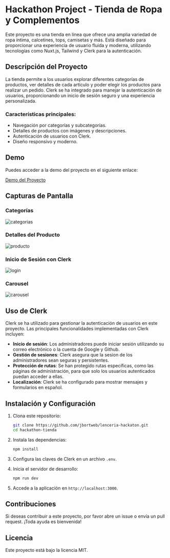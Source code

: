 # Hackathon Project - Tienda de Ropa y Complementos

Este proyecto es una tienda en línea que ofrece una amplia variedad de ropa íntima, calcetines, tops, camisetas y más. Está diseñado para proporcionar una experiencia de usuario fluida y moderna, utilizando tecnologías como Nuxt.js, Tailwind y Clerk para la autenticación.

## Descripción del Proyecto

La tienda permite a los usuarios explorar diferentes categorías de productos, ver detalles de cada artículo y poder elegir los productos para realizar un pedido. Clerk se ha integrado para manejar la autenticación de usuarios, proporcionando un inicio de sesión seguro y una experiencia personalizada.

### Características principales:

- Navegación por categorías y subcategorías.
- Detalles de productos con imágenes y descripciones.
- Autenticación de usuarios con Clerk.
- Diseño responsivo y moderno.

## Demo

Puedes acceder a la demo del proyecto en el siguiente enlace:

[Demo del Proyecto](https://lenceria-hackaton.netlify.app/)

## Capturas de Pantalla

### Categorías

![categorias](https://github.com/user-attachments/assets/2dc87f11-511c-4a3d-9944-815649df0869)

### Detalles del Producto

![producto](https://github.com/user-attachments/assets/f0fa19e8-2089-47a7-9d62-84caa136d163)

### Inicio de Sesión con Clerk

![login](https://github.com/user-attachments/assets/ef24dc76-eee1-4edb-a627-237da62865af)

### Carousel

![carousel](https://github.com/user-attachments/assets/7d535fea-80ee-4b22-a9a1-a9b472c26f94)

## Uso de Clerk

Clerk se ha utilizado para gestionar la autenticación de usuarios en este proyecto. Las principales funcionalidades implementadas con Clerk incluyen:

- **Inicio de sesión**: Los administradores puede iniciar sesión utilizando su correo electrónico o la cuenta de Google y Github.
- **Gestión de sesiones**: Clerk asegura que la sesion de los administradores sean seguras y persistentes.
- **Protección de rutas**: Se han protegido rutas específicas, como las páginas de administración, para que solo los usuarios autenticados puedan acceder a ellas.
- **Localización**: Clerk se ha configurado para mostrar mensajes y formularios en español.

## Instalación y Configuración

1. Clona este repositorio:

   ```bash
   git clone https://github.com/jbortweb/lenceria-hackaton.git
   cd hackathon-tienda
   ```

2. Instala las dependencias:

   ```bash
   npm install
   ```

3. Configura las claves de Clerk en un archivo `.env`.

4. Inicia el servidor de desarrollo:

   ```bash
   npm run dev
   ```

5. Accede a la aplicación en `http://localhost:3000`.

## Contribuciones

Si deseas contribuir a este proyecto, por favor abre un issue o envía un pull request. ¡Toda ayuda es bienvenida!

## Licencia

Este proyecto está bajo la licencia MIT.

